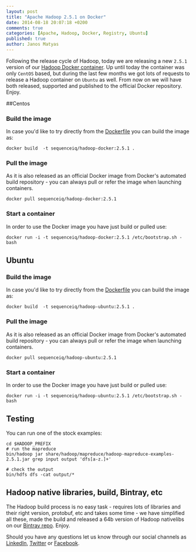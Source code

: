 ```yaml
---
layout: post
title: "Apache Hadoop 2.5.1 on Docker"
date: 2014-08-18 20:07:18 +0200
comments: true
categories: [Apache, Hadoop, Docker, Registry, Ubuntu]
published: true
author: Janos Matyas
---
```


Following the release cycle of Hadoop, today we are releasing a new `2.5.1` version of our [Hadoop Docker container](https://registry.hub.docker.com/u/sequenceiq/hadoop-docker/). Up until today the container was only `CentOS` based, but during the last few months we got lots of requests to release a Hadoop container on `Ubuntu` as well. From now on we will have both released, supported and published to the official Docker repository. Enjoy. 

##Centos

### Build the image

In case you'd like to try directly from the [Dockerfile](https://github.com/sequenceiq/hadoop-docker/tree/2.5.1) you can build the image as:

```
docker build  -t sequenceiq/hadoop-docker:2.5.1 .
```
<!-- more -->

### Pull the image

As it is also released as an official Docker image from Docker's automated build repository - you can always pull or refer the image when launching containers.

```
docker pull sequenceiq/hadoop-docker:2.5.1
```

### Start a container

In order to use the Docker image you have just build or pulled use:

```
docker run -i -t sequenceiq/hadoop-docker:2.5.1 /etc/bootstrap.sh -bash
```

## Ubuntu

### Build the image

In case you'd like to try directly from the [Dockerfile](https://github.com/sequenceiq/docker-hadoop-ubuntu/tree/2.5.1) you can build the image as:

```
docker build  -t sequenceiq/hadoop-ubuntu:2.5.1 .
```
<!-- more -->

### Pull the image

As it is also released as an official Docker image from Docker's automated build repository - you can always pull or refer the image when launching containers.

```
docker pull sequenceiq/hadoop-ubuntu:2.5.1
```

### Start a container

In order to use the Docker image you have just build or pulled use:

```
docker run -i -t sequenceiq/hadoop-ubuntu:2.5.1 /etc/bootstrap.sh -bash
```

## Testing

You can run one of the stock examples:

```
cd $HADOOP_PREFIX
# run the mapreduce
bin/hadoop jar share/hadoop/mapreduce/hadoop-mapreduce-examples-2.5.1.jar grep input output 'dfs[a-z.]+'

# check the output
bin/hdfs dfs -cat output/*
```

## Hadoop native libraries, build, Bintray, etc

The Hadoop build process is no easy task - requires lots of libraries and their right version, protobuf, etc and takes some time - we have simplified all these, made the build and released a 64b version of Hadoop nativelibs on our [Bintray repo](https://bintray.com/sequenceiq/sequenceiq-bin/hadoop-native-64bit/2.5.0/view/files). Enjoy. 

Should you have any questions let us know through our social channels as [LinkedIn](https://www.linkedin.com/company/sequenceiq/), [Twitter](https://twitter.com/sequenceiq) or [Facebook](https://www.facebook.com/sequenceiq).
